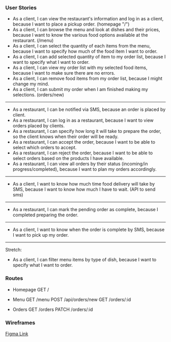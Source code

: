 ### User Stories
* As a client, I can view the restaurant's information and log in as a client, because I want to place a pickup order. (homepage "/")
* As a client, I can browse the menu and look at dishes and their prices, because I want to know the various food options available at the restaurant. (/menu)
* As a client, I can select the quantity of each items from the menu, because I want to specify how much of the food item I want to order.
* As a client, I can add selected quantity of item to my order list, because I want to specify what I want to order.
* As a client, I can view my order list with my selected food items, because I want to make sure there are no errors.
* As a client, I can remove food items from my order list, because I might change my mind.
* As a client, I can submit my order when I am finished making my selections. (orders/new)
---
* As a restaurant, I can be notified via SMS, because an order is placed by client.
* As a restaurant, I can log in as a restaurant, because I want to view orders placed by clients.
* As a restaurant, I can specify how long it will take to prepare the order, so the client knows when their order will be ready.
* As a restaurant, I can accept the order, because I want to be able to select which orders to accept.
* As a restaurant, I can reject the order, because I want to be able to select orders based on the products I have available.
* As a restaurant, I can view all orders by their status (incoming/in progress/completed), because I want to plan my orders accordingly.
---
* As a client, I want to know how much time food delivery will take by SMS, because I want to know how much I have to wait. (API to send sms)
---
* As a restaurant, I can mark the pending order as complete, because I completed preparing the order.
---
* As a client, I want to know when the order is complete by SMS, because I want to pick up my order.
---
Stretch:
* As a client, I can filter menu items by type of dish, because I want to specify what I want to order.

### Routes
* Homepage
GET /

* Menu
GET /menu
POST /api/orders/new
GET /orders/:id

* Orders
GET /orders
PATCH /orders/:id


### Wireframes
[Figma Link](https://www.figma.com/file/nkLKogYBxEIKmlWt9HJhKC/Midterm---Wireframes?node-id=0%3A1&t=DbaPlRRuWrCrxGaa-1)
